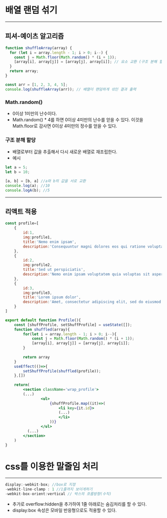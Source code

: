 # 배열 랜덤 섞기

---

## 피셔-예이츠 알고리즘

```jsx
function shuffleArray(array) {
  for (let i = array.length - 1; i > 0; i--) {
    const j = Math.floor(Math.random() * (i + 1));
    [array[i], array[j]] = [array[j], array[i]]; // 요소 교환 (구조 분해 할당)
  }
  return array;
}

const arr = [1, 2, 3, 4, 5]; 
console.log(shuffleArray(arr)); // 배열이 랜덤하게 섞인 결과 출력
```

### Math.random()

- 0이상 1미만의 난수이다.
- Math.random() * 4를 하면 0이상 4미만의 난수를 얻을 수 있다. 이것을 Math.floor로 감사면 0이상 4미만의 정수를 얻을 수 있다.

### 구조 분해 할당

- 배열로부터 값을 추출해서 다시 새로운 배열로 재조립한다.
- 예시

```jsx
let a = 5;
let b = 10;

[a, b] = [b, a] //a와 b의 값을 서로 교환
console.log(a); //10
console.logA(b); //5
```

---

## 리액트 적용

```jsx
const profile=[
    {
        id:1,
        img:profile1,
        title:'Nemo enim ipsam',
        description:'Consequuntur magni dolores eos qui ratione voluptatem sequi nesciunt. Neque porro quisquam est, qui dolorem ipsum quia dolor.'
    },
    {
        id:2,
        img:profile2,
        title:'Sed ut perspiciatis',
        description:'Nemo enim ipsam voluptatem quia voluptas sit aspernatur aut odit aut fugit, sed quia consequuntur magni dolores eos qui ratione voluptatem.'
    },
    {
        id:3,
        img:profile3,
        title:'Lorem ipsum dolor',
        description:'Amet, consectetur adipiscing elit, sed do eiusmod tempor incididunt ut labore et dolore magna aliqua. Ut enim ad minim veniam, quis.'
    }
]

export default function Profile(){
    const [shuffProfile, setShuffProfile] = useState([]);
    function shuffled(array){
        for(let i = array.length - 1; i > 0; i--){
            const j = Math.floor(Math.random() * (i + 1));
            [array[i], array[j]] = [array[j], array[i]];
        }
        
        return array 
    } 
    useEffect(()=>{
        setShuffProfile(shuffled(profile));
    },[])
    
    return(
        <section className='wrap_profile'>
        (...)
                <ul>
                    {shuffProfile.map((it)=>(
                        <li key={it.id}>
                        (...)
                        </li>
                    ))} 
                </ul> 
          (...)
        </section>
    )
}
```

# css를 이용한 말줄임 처리 

---

```jsx
display:-webkit-box; //box로 지정
-webkit-line-clamp : 1 //1줄까지 보이게하기
-webkit-box-orient:vertical // 박스의 흐름방향(수직)
```
- 추가로 overflow:hidden을 추가하여 1줄 아래로는 숨김처리를 할 수 있다. 
- display:box 속성은 모바일 반응형으로도 적용할 수 있다. 